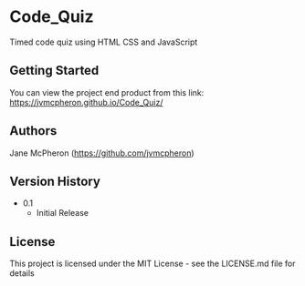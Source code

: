 # Code_Quiz
Timed code quiz using HTML CSS and JavaScript

## Getting Started

You can view the project end product from this link: https://jvmcpheron.github.io/Code_Quiz/

## Authors

Jane McPheron (https://github.com/jvmcpheron)

## Version History

* 0.1
    * Initial Release

## License

This project is licensed under the MIT License - see the LICENSE.md file for details

